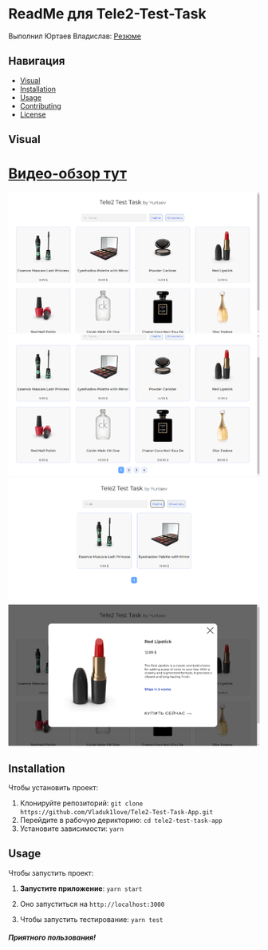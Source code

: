 # ReadMe для Tele2-Test-Task

Выполнил Юртаев Владислав: [Резюме](https://disk.yandex.ru/i/sMLY77eD06BgyA)

## Навигация
- [Visual](#Visual)
- [Installation](#installation)
- [Usage](#usage)
- [Contributing](#contributing)
- [License](#license)

## Visual
# [Видео-обзор тут](https://disk.yandex.ru/i/bbBFX8CuV4Do2w)
<img src="./public/img.png" width=""/>
<img src="./public/img1.png" />
<img src="./public/img2.png" />
<img src="./public/img3.png" />



## Installation
Чтобы установить проект:

1. Клонируйте репозиторий: `git clone https://github.com/Vladuk1love/Tele2-Test-Task-App.git`
2. Перейдите в рабочую дерикторию: `cd tele2-test-task-app`
3. Установите зависимости: `yarn` 

## Usage
Чтобы запустить проект:

1. **Запустите приложение**: `yarn start` 
2. Оно запуститься на `http://localhost:3000` 

3. Чтобы запустить тестирование: `yarn test`


##### **Приятного пользования!**